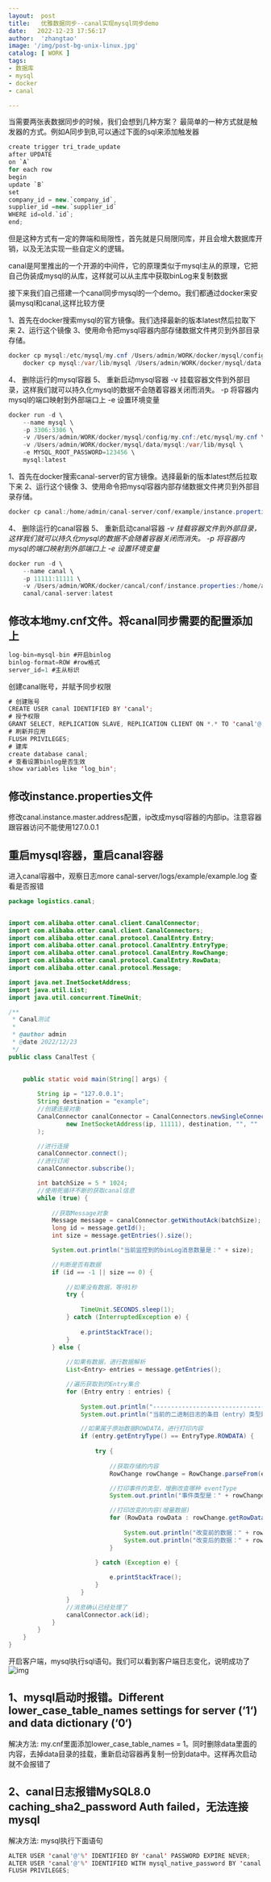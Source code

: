 ```yaml
---
layout:  post
title:   优雅数据同步--canal实现mysql同步demo
date:   2022-12-23 17:56:17
author:  'zhangtao'
image: '/img/post-bg-unix-linux.jpg'
catalog: [ WORK ]
tags:
- 数据库
- mysql
- docker
- canal

---
```



当需要两张表数据同步的时候，我们会想到几种方案？ 最简单的一种方式就是触发器的方式。例如A同步到B,可以通过下面的sql来添加触发器

```java
create trigger tri_trade_update 
after UPDATE 
on `A`
for each row
begin 
update `B` 
set 
company_id = new.`company_id`,
supplier_id =new.`supplier_id`
WHERE id=old.`id`;   
end;
```

但是这种方式有一定的弊端和局限性，首先就是只局限同库，并且会增大数据库开销，以及无法实现一些自定义的逻辑。

canal是阿里推出的一个开源的中间件，它的原理类似于mysql主从的原理，它把自己伪装成mysql的从库，这样就可以从主库中获取binLog来复制数据

接下来我们自己搭建一个canal同步mysql的一个demo。我们都通过docker来安装mysql和canal,这样比较方便


1、首先在docker搜索mysql的官方镜像。我们选择最新的版本latest然后拉取下来 2、运行这个镜像 3、使用命令把mysql容器内部存储数据文件拷贝到外部目录存储。

```java
docker cp mysql:/etc/mysql/my.cnf /Users/admin/WORK/docker/mysql/config
    docker cp mysql:/var/lib/mysql /Users/admin/WORK/docker/mysql/data
```

4、 删除运行的mysql容器 5、 重新启动mysql容器 -v 挂载容器文件到外部目录，这样我们就可以持久化mysql的数据不会随着容器关闭而消失。 -p 将容器内mysql的端口映射到外部端口上 -e 设置环境变量

```java
docker run -d \
    --name mysql \
    -p 3306:3306 \
    -v /Users/admin/WORK/docker/mysql/config/my.cnf:/etc/mysql/my.cnf \
    -v /Users/admin/WORK/docker/mysql/data/mysql:/var/lib/mysql \
    -e MYSQL_ROOT_PASSWORD=123456 \
    mysql:latest
```


1、首先在docker搜索canal-server的官方镜像。选择最新的版本latest然后拉取下来 2、运行这个镜像 3、使用命令把mysql容器内部存储数据文件拷贝到外部目录存储。

```java
docker cp canal:/home/admin/canal-server/conf/example/instance.properties /Users/admin/WORK/docker/cancal/conf
```

4、 删除运行的canal容器 5、 重新启动canal容器 <em>-v 挂载容器文件到外部目录，这样我们就可以持久化mysql的数据不会随着容器关闭而消失。 -p 将容器内mysql的端口映射到外部端口上 -e 设置环境变量</em>

```java
docker run -d \
    --name canal \
    -p 11111:11111 \
    -v /Users/admin/WORK/docker/cancal/conf/instance.properties:/home/admin/canal-server/conf/example/instance.properties \
    canal/canal-server:latest
```


## 修改本地my.cnf文件。将canal同步需要的配置添加上

```java
log-bin=mysql-bin #开启binlog
binlog-format=ROW #row格式
server_id=1 #主从标识
```

创建canal账号，并赋予同步权限

```java
# 创建账号
CREATE USER canal IDENTIFIED BY 'canal'; 
# 授予权限
GRANT SELECT, REPLICATION SLAVE, REPLICATION CLIENT ON *.* TO 'canal'@'%';
# 刷新并应用
FLUSH PRIVILEGES;
# 建库
create database canal;
# 查看设置binlog是否生效
show variables like 'log_bin';
```

## 修改instance.properties文件

修改canal.instance.master.address配置，ip改成mysql容器的内部ip。注意容器跟容器访问不能使用127.0.0.1

## 重启mysql容器，重启canal容器

进入canal容器中，观察日志more canal-server/logs/example/example.log 查看是否报错


```java
package logistics.canal;


import com.alibaba.otter.canal.client.CanalConnector;
import com.alibaba.otter.canal.client.CanalConnectors;
import com.alibaba.otter.canal.protocol.CanalEntry.Entry;
import com.alibaba.otter.canal.protocol.CanalEntry.EntryType;
import com.alibaba.otter.canal.protocol.CanalEntry.RowChange;
import com.alibaba.otter.canal.protocol.CanalEntry.RowData;
import com.alibaba.otter.canal.protocol.Message;

import java.net.InetSocketAddress;
import java.util.List;
import java.util.concurrent.TimeUnit;

/**
 * Canal测试
 *
 * @author admin
 * @date 2022/12/23
 */
public class CanalTest {
   

    public static void main(String[] args) {
   
        String ip = "127.0.0.1";
        String destination = "example";
        //创建连接对象
        CanalConnector canalConnector = CanalConnectors.newSingleConnector(
                new InetSocketAddress(ip, 11111), destination, "", ""
        );

        //进行连接
        canalConnector.connect();
        //进行订阅
        canalConnector.subscribe();

        int batchSize = 5 * 1024;
        //使用死循环不断的获取canal信息
        while (true) {
   
            //获取Message对象
            Message message = canalConnector.getWithoutAck(batchSize);
            long id = message.getId();
            int size = message.getEntries().size();

            System.out.println("当前监控到的binLog消息数量是：" + size);

            //判断是否有数据
            if (id == -1 || size == 0) {
   
                //如果没有数据，等待1秒
                try {
   
                    TimeUnit.SECONDS.sleep(1);
                } catch (InterruptedException e) {
   
                    e.printStackTrace();
                }
            } else {
   
                //如果有数据，进行数据解析
                List<Entry> entries = message.getEntries();

                //遍历获取到的Entry集合
                for (Entry entry : entries) {
   
                    System.out.println("----------------------------------------");
                    System.out.println("当前的二进制日志的条目（entry）类型是：" + entry.getEntryType());

                    //如果属于原始数据ROWDATA，进行打印内容
                    if (entry.getEntryType() == EntryType.ROWDATA) {
   
                        try {
   
                            //获取存储的内容
                            RowChange rowChange = RowChange.parseFrom(entry.getStoreValue());

                            //打印事件的类型，增删改查哪种 eventType
                            System.out.println("事件类型是：" + rowChange.getEventType());

                            //打印改变的内容(增量数据)
                            for (RowData rowData : rowChange.getRowDatasList()) {
   
                                System.out.println("改变前的数据：" + rowData.getBeforeColumnsList());
                                System.out.println("改变后的数据：" + rowData.getAfterColumnsList());
                            }

                        } catch (Exception e) {
   
                            e.printStackTrace();
                        }
                    }
                }
                //消息确认已经处理了
                canalConnector.ack(id);
            }
        }
    }
}
```



开启客户端，mysql执行sql语句。我们可以看到客户端日志变化，说明成功了 ![img](https://img-blog.csdnimg.cn/eecfbff41a0c43fd91c468fd5619c0b5.png)


## 1、mysql启动时报错。Different lower_case_table_names settings for server (‘1‘) and data dictionary (‘0‘)

解决方法: my.cnf里面添加lower_case_table_names = 1。同时删除data里面的内容，去掉data目录的挂载，重新启动容器再复制一份到data中。这样再次启动就不会报错了

## 2、canal日志报错MySQL8.0 caching_sha2_password Auth failed，无法连接mysql

解决方法: mysql执行下面语句

```java
ALTER USER 'canal'@'%' IDENTIFIED BY 'canal' PASSWORD EXPIRE NEVER;
ALTER USER 'canal'@'%' IDENTIFIED WITH mysql_native_password BY 'canal';
FLUSH PRIVILEGES;
```

